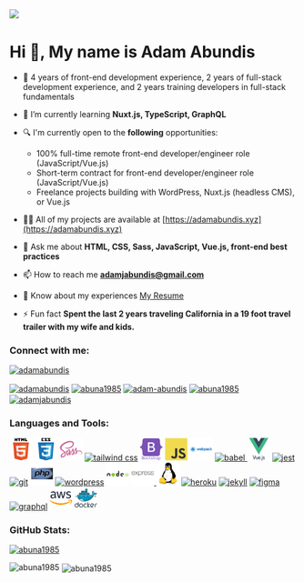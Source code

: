 <img src="https://user-images.githubusercontent.com/21162229/160209642-f0c0a2de-01dc-4bee-bf8b-40b44c5adab6.png" />

<h1>Hi 👋, My name is Adam Abundis</h1>

- 🔭 4 years of front-end development experience, 2 years of full-stack development experience, and 2 years training developers in full-stack fundamentals

- 🌱 I’m currently learning **Nuxt.js, TypeScript, GraphQL**

- &#128269; I'm currently open to the **following** opportunities:
  * 100% full-time remote front-end developer/engineer role (JavaScript/Vue.js)
  * Short-term contract for front-end developer/engineer role (JavaScript/Vue.js)
  * Freelance projects building with WordPress, Nuxt.js (headless CMS), or Vue.js

- 👨‍💻 All of my projects are available at [https://adamabundis.xyz](https://adamabundis.xyz)

- 💬 Ask me about **HTML, CSS, Sass, JavaScript, Vue.js, front-end best practices**

- 📫 How to reach me <strong><a href = "mailto: adamjabundis@gmail.com">adamjabundis@gmail.com</a></strong>

- 📄 Know about my experiences [My Resume](https://adamabundis.xyz/docs/Adam-Abundis-Resume.pdf)

- ⚡ Fun fact **Spent the last 2 years traveling California in a 19 foot travel trailer with my wife and kids.**

<h3 align="left">Connect with me:</h3>
<p align="left"> <a href="https://twitter.com/adamabundis" target="blank"><img src="https://img.shields.io/twitter/follow/adamabundis?logo=twitter&style=for-the-badge" alt="adamabundis" /></a> </p>
<p align="left">
 <a href="https://codepen.io/adamabundis" target="blank"><img align="center" src="https://raw.githubusercontent.com/rahuldkjain/github-profile-readme-generator/master/src/images/icons/Social/codepen.svg" alt="adamabundis" height="30" width="40" /></a>
 <a href="https://dev.to/abuna1985" target="blank"><img align="center" src="https://cdn.jsdelivr.net/npm/simple-icons@3.0.1/icons/dev-dot-to.svg" alt="abuna1985" height="30" width="40" /></a>
 <a href="https://linkedin.com/in/adam-abundis" target="blank"><img align="center" src="https://raw.githubusercontent.com/rahuldkjain/github-profile-readme-generator/master/src/images/icons/Social/linked-in-alt.svg" alt="adam-abundis" height="30" width="40" /></a>
 <a href="https://codesandbox.com/abuna1985" target="blank"><img align="center" src="https://cdn.jsdelivr.net/npm/simple-icons@3.0.1/icons/codesandbox.svg" alt="abuna1985" height="30" width="40" /></a>
 <a href="https://www.hackerrank.com/adamjabundis" target="blank"><img align="center" src="https://raw.githubusercontent.com/rahuldkjain/github-profile-readme-generator/master/src/images/icons/Social/hackerrank.svg" alt="adamjabundis" height="30" width="40" /></a>
</p>

<h3 align="left">Languages and Tools:</h3>
<p align="left"> 
 <a href="https://www.w3.org/html/" target="_blank"><img src="https://raw.githubusercontent.com/devicons/devicon/master/icons/html5/html5-original-wordmark.svg" alt="html5" width="40" height="40"/></a> 
 <a href="https://www.w3schools.com/css/" target="_blank"><img src="https://raw.githubusercontent.com/devicons/devicon/master/icons/css3/css3-original-wordmark.svg" alt="css3" width="40" height="40"/></a>
  <a href="https://sass-lang.com" target="_blank"><img src="https://raw.githubusercontent.com/devicons/devicon/master/icons/sass/sass-original.svg" alt="sass" width="40" height="40"/></a> 
 <a href="https://tailwindcss.com/" target="_blank"><img src="https://www.vectorlogo.zone/logos/tailwindcss/tailwindcss-icon.svg" alt="tailwind css" width="40" height="40"/></a> 
 <a href="https://getbootstrap.com" target="_blank"> <img src="https://raw.githubusercontent.com/devicons/devicon/master/icons/bootstrap/bootstrap-plain-wordmark.svg" alt="bootstrap" width="40" height="40"/></a> 
 <a href="https://developer.mozilla.org/en-US/docs/Web/JavaScript" target="_blank"> <img src="https://raw.githubusercontent.com/devicons/devicon/master/icons/javascript/javascript-original.svg" alt="javascript" width="40" height="40"/></a>
  <a href="https://webpack.js.org" target="_blank"><img src="https://raw.githubusercontent.com/devicons/devicon/d00d0969292a6569d45b06d3f350f463a0107b0d/icons/webpack/webpack-original-wordmark.svg" alt="webpack" width="40" height="40"/></a> 
 <a href="https://babeljs.io/" target="_blank"> <img src="https://www.vectorlogo.zone/logos/babeljs/babeljs-icon.svg" alt="babel" width="40" height="40"/> </a> 
 <a href="https://vuejs.org/" target="_blank"><img src="https://raw.githubusercontent.com/devicons/devicon/master/icons/vuejs/vuejs-original-wordmark.svg" alt="vuejs" width="40" height="40"/></a>
 <a href="https://jestjs.io" target="_blank"><img src="https://www.vectorlogo.zone/logos/jestjsio/jestjsio-icon.svg" alt="jest" width="40" height="40"/></a>
 <a href="https://git-scm.com/" target="_blank"><img src="https://www.vectorlogo.zone/logos/git-scm/git-scm-icon.svg" alt="git" width="40" height="40"/></a>
 <a href="https://www.php.net" target="_blank"><img src="https://raw.githubusercontent.com/devicons/devicon/master/icons/php/php-original.svg" alt="php" width="40" height="40"/></a>
  <a href="https://wordpress.org/" target="_blank"><img src="https://www.vectorlogo.zone/logos/wordpress/wordpress-icon.svg" alt="wordpress" width="40" height="40"/></a>
  <a href="https://nodejs.org" target="_blank"><img src="https://raw.githubusercontent.com/devicons/devicon/master/icons/nodejs/nodejs-original-wordmark.svg" alt="nodejs" width="40" height="40"/></a>
 <a href="https://expressjs.com" target="_blank"> <img src="https://raw.githubusercontent.com/devicons/devicon/master/icons/express/express-original-wordmark.svg" alt="express" width="40" height="40"/> </a> 
 <a href="https://www.linux.org/" target="_blank"><img src="https://raw.githubusercontent.com/devicons/devicon/master/icons/linux/linux-original.svg" alt="linux" width="40" height="40"/></a> 
 <a href="https://heroku.com" target="_blank"><img src="https://www.vectorlogo.zone/logos/heroku/heroku-icon.svg" alt="heroku" width="40" height="40"/></a>  
 <a href="https://jekyllrb.com/" target="_blank"><img src="https://www.vectorlogo.zone/logos/jekyllrb/jekyllrb-icon.svg" alt="jekyll" width="40" height="40"/></a>  
 <a href="https://www.figma.com/" target="_blank"><img src="https://www.vectorlogo.zone/logos/figma/figma-icon.svg" alt="figma" width="40" height="40"/></a>  
 <a href="https://graphql.org" target="_blank"><img src="https://www.vectorlogo.zone/logos/graphql/graphql-icon.svg" alt="graphql" width="40" height="40"/></a> 
  <a href="https://aws.amazon.com" target="_blank"><img src="https://raw.githubusercontent.com/devicons/devicon/master/icons/amazonwebservices/amazonwebservices-original-wordmark.svg" alt="aws" width="40" height="40"/></a> 
 <a href="https://www.docker.com/" target="_blank"> <img src="https://raw.githubusercontent.com/devicons/devicon/master/icons/docker/docker-original-wordmark.svg" alt="docker" width="40" height="40"/> </a> 
</p>

<h3 align="left">GitHub Stats:</h3>
<p align="left"> <a href="https://github.com/ryo-ma/github-profile-trophy"><img src="https://github-profile-trophy.vercel.app/?username=abuna1985" alt="abuna1985" /></a> </p>
<p><img align="left" src="https://github-readme-stats.vercel.app/api/top-langs?username=abuna1985&show_icons=true&locale=en&layout=compact&langs_count=9" alt="abuna1985" height="180" /></p>

<p>&nbsp;<img align="center" src="https://github-readme-stats.vercel.app/api?username=abuna1985&show_icons=true&locale=en" alt="abuna1985" height="180" /></p>

